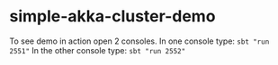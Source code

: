 # simple-akka-cluster-demo
To see demo in action open 2 consoles.  In one console type:
```sbt "run 2551"```
In the other console type:
```sbt "run 2552"```

